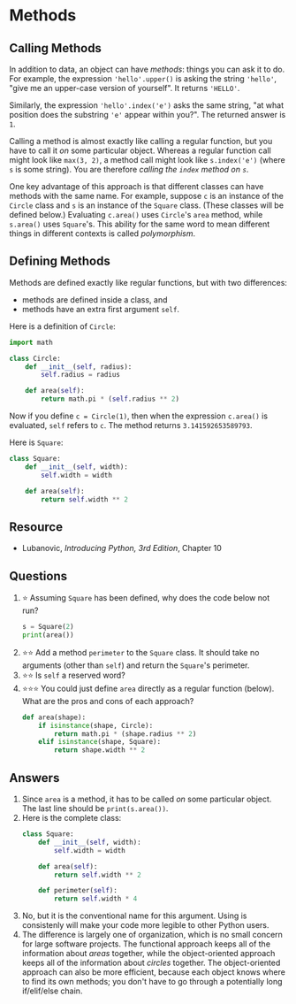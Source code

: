 # Methods
## Calling Methods
In addition to data, an object can have *methods*: things you can ask it to do. For example, the expression `'hello'.upper()` is asking the string `'hello'`, "give me an upper-case version of yourself". It returns
`'HELLO'`.

Similarly, the expression `'hello'.index('e')` asks the same string, "at what position does the substring `'e'` appear within you?". The returned answer is `1`.

Calling a method is almost exactly like calling a regular function, but you have to call it *on* some particular object. Whereas a regular function call might look like `max(3, 2)`, a method call might look like `s.index('e')` (where `s` is some string). You are therefore *calling the `index` method on `s`*.

One key advantage of this approach is that different classes can have methods with the same name. For example, suppose `c` is an instance of the `Circle` class and `s` is an instance of the `Square` class. (These classes will be defined below.) Evaluating `c.area()` uses `Circle`'s `area` method, while `s.area()` uses `Square`'s. This ability for the same word to mean different things in different contexts is called *polymorphism*.

## Defining Methods
Methods are defined exactly like regular functions, but with two differences:
- methods are defined inside a class, and
- methods have an extra first argument `self`.

Here is a definition of `Circle`:
```python
import math

class Circle:
    def __init__(self, radius):
        self.radius = radius

    def area(self):
        return math.pi * (self.radius ** 2)
```

Now if you define `c = Circle(1)`, then when the expression `c.area()` is evaluated, `self` refers to `c`. The method returns `3.141592653589793`.

Here is `Square`:
```python
class Square:
    def __init__(self, width):
        self.width = width

    def area(self):
        return self.width ** 2
```

## Resource
- Lubanovic, *Introducing Python, 3rd Edition*, Chapter 10

## Questions
1. :star: Assuming `Square` has been defined, why does the code below not run?
    ```python
    s = Square(2)
    print(area())
    ```
1. :star::star: Add a method `perimeter` to the `Square` class. It should take no arguments (other than `self`) and return the `Square`'s perimeter.
1. :star::star: Is `self` a reserved word?
1. :star::star::star: You could just define `area` directly as a regular function (below). What are the pros and cons of each approach?
   ```python
   def area(shape):
       if isinstance(shape, Circle):
           return math.pi * (shape.radius ** 2)
       elif isinstance(shape, Square):
           return shape.width ** 2
   ```

## Answers
1. Since `area` is a method, it has to be called *on* some particular object. The last line should be `print(s.area())`.
1. Here is the complete class:
    ```python
    class Square:
        def __init__(self, width):
            self.width = width

        def area(self):
            return self.width ** 2

        def perimeter(self):
            return self.width * 4
    ```
1. No, but it is the conventional name for this argument. Using is consistenly will make your code more legible to other Python users.
1. The difference is largely one of organization, which is no small concern for large software projects. The functional approach keeps all of the information about *areas* together, while the object-oriented approach keeps all of the information about *circles* together. The object-oriented approach can also be more efficient, because each object knows where to find its own methods; you don't have to go through a potentially long if/elif/else chain.
